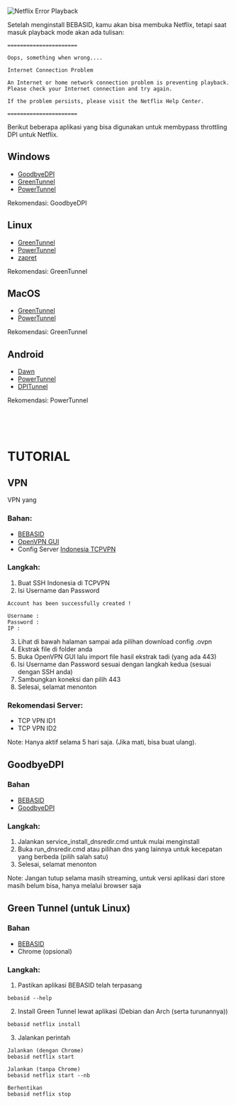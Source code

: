 ![Netflix Error Playback](https://preview.redd.it/2b36et324w611.png?width=2722&format=png&auto=webp&s=f51780f3264251c65dba03cf13267e02cedf298c)

Setelah menginstall BEBASID, kamu akan bisa membuka Netflix, tetapi saat masuk playback mode akan ada tulisan:

    ======================

    Oops, something when wrong....

    Internet Connection Problem

    An Internet or home network connection problem is preventing playback. Please check your Internet connection and try again.

    If the problem persists, please visit the Netflix Help Center.

    ======================

Berikut beberapa aplikasi yang bisa digunakan untuk membypass throttling DPI untuk Netflix.
    
## Windows

- [GoodbyeDPI](https://github.com/bebasid/bebasid/releases/download/0.0.1/bebasid-gdpi.zip)
- [GreenTunnel](https://github.com/SadeghHayeri/GreenTunnel)
- [PowerTunnel](https://github.com/krlvm/PowerTunnel/releases)

Rekomendasi: GoodbyeDPI

## Linux

- [GreenTunnel](https://github.com/bebasid/bebasid/releases/download/0.0.1/bebasid-gt.zip)
- [PowerTunnel](https://github.com/krlvm/PowerTunnel/releases)
- [zapret](https://github.com/bol-van/zapret)

Rekomendasi: GreenTunnel

## MacOS

- [GreenTunnel](https://github.com/SadeghHayeri/GreenTunnel)
- [PowerTunnel](https://github.com/krlvm/PowerTunnel/releases)

Rekomendasi: GreenTunnel

## Android

- [Dawn](https://play.google.com/store/apps/details?id=com.wktkf.dawn)
- [PowerTunnel](https://github.com/krlvm/PowerTunnel-Android/releases)
- [DPITunnel](https://github.com/zhenyolka/DPITunnel/releases)

Rekomendasi: PowerTunnel

&nbsp;

&nbsp;

# TUTORIAL

## VPN

VPN yang

### Bahan:
- [BEBASID](https://bebasid.github.io/)
- [OpenVPN GUI](https://openvpn.net/community-downloads)
- Config Server [Indonesia TCPVPN](https://www.tcpvpn.com/vpn-server-indonesia)

### Langkah:
1. Buat SSH Indonesia di TCPVPN
2. Isi Username dan Password

```
Account has been successfully created !

Username :
Password :
IP :
```

3. Lihat di bawah halaman sampai ada pilihan download config .ovpn
4. Ekstrak file di folder anda
5. Buka OpenVPN GUI lalu import file hasil ekstrak tadi (yang ada 443)
6. Isi Username dan Password sesuai dengan langkah kedua (sesuai dengan SSH anda)
7. Sambungkan koneksi dan pilih 443
8. Selesai, selamat menonton

### Rekomendasi Server:
- TCP VPN ID1
- TCP VPN ID2

Note: Hanya aktif selama 5 hari saja. (Jika mati, bisa buat ulang).

## GoodbyeDPI

### Bahan
- [BEBASID](https://bebasid.github.io/)
- [GoodbyeDPI](https://github.com/bebasid/bebasid/releases/download/0.0.1/bebasid-gdpi.zip)

### Langkah:
1. Jalankan service_install_dnsredir.cmd untuk mulai menginstall
2. Buka run_dnsredir.cmd atau pilihan dns yang lainnya untuk kecepatan yang berbeda (pilih salah satu)
3. Selesai, selamat menonton

Note: Jangan tutup selama masih streaming, untuk versi aplikasi dari store masih belum bisa, hanya melalui browser saja

## Green Tunnel (untuk Linux)

### Bahan
- [BEBASID](https://bebasid.github.io/)
- Chrome (opsional)

### Langkah:
1. Pastikan aplikasi BEBASID telah terpasang
```
bebasid --help
```

2. Install Green Tunnel lewat aplikasi (Debian dan Arch (serta turunannya))
```
bebasid netflix install
```

3. Jalankan perintah
```
Jalankan (dengan Chrome)
bebasid netflix start

Jalankan (tanpa Chrome)
bebasid netflix start --nb

Berhentikan
bebasid netflix stop
```
